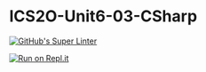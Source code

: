 # ICS2O-Unit6-03-CSharp

[![GitHub's Super Linter](https://github.com/CristianoSellitto/ICS2O-Unit6-03-CSharp/workflows/GitHub's%20Super%20Linter/badge.svg)](https://github.com/CristianoSellitto/ICS2O-Unit6-03-CSharp/actions)

[![Run on Repl.it](https://repl.it/badge/github/CristianoSellitto/ICS2O-Unit6-03-CSharp)](https://repl.it/github/CristianoSellitto/ICS2O-Unit6-03-CSharp)
